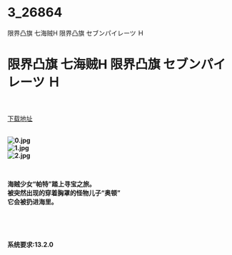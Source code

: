 # 3_26864
限界凸旗 七海贼H 限界凸旗 セブンパイレーツ Ｈ
# 限界凸旗 七海贼H 限界凸旗 セブンパイレーツ Ｈ
 <br/></br>
[下载地址](https://www.switch520.cc/article/26864 "下载地址")
<br/></br>

<p><strong><img title="0.jpg" src="https://www.switch520.cc/muke_img/2022_02_03_8529dc8c1c7a8.jpg" alt="0.jpg"></strong><br>
<strong><img title="1.jpg" src="https://www.switch520.cc/muke_img/2022_02_03_5dc6f72f7d22a.jpg" alt="1.jpg"></strong><br>
<strong><img title="2.jpg" src="https://www.switch520.cc/muke_img/2022_02_03_dda2dbb4acec6.jpg" alt="2.jpg">&nbsp;</strong></p>
<p>&nbsp;</p>
<p><strong>海贼少女“帕特”踏上寻宝之旅。</strong><br>
<strong>被突然出现的穿着胸罩的怪物儿子“奥顿”</strong><br>
<strong>它会被扔进海里。</strong></p>
<p>&nbsp;</p>
<p>&nbsp;</p>
<p><strong>系统要求:13.2.0</strong></p>



 
